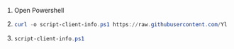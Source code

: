 1. Open Powershell
2. 
    ```powershell
    curl -o script-client-info.ps1 https://raw.githubusercontent.com/YlloNieR/get-client-info/refs/heads/main/script-client-info.ps1
    ```

3. 
    ```powershell
    script-client-info.ps1
    ```